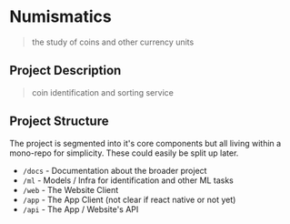 # Numismatics

> the study of coins and other currency units

## Project Description

> coin identification and sorting service

## Project Structure

The project is segmented into it's core components but all living within a mono-repo for simplicity.  These could easily be split up later.

- `/docs` - Documentation about the broader project
- `/ml` - Models / Infra for identification and other ML tasks
- `/web` - The Website Client
- `/app` - The App Client (not clear if react native or not yet)
- `/api` - The App / Website's API
